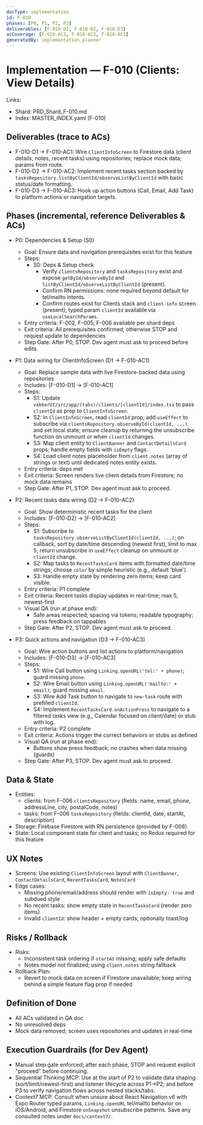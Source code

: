```yaml
---
docType: implementation
id: F-010
phases: [P0, P1, P2, P3]
deliverables: [F-010-D1, F-010-D2, F-010-D3]
acCoverage: [F-010-AC1, F-010-AC2, F-010-AC3]
generatedBy: implementation_planner
---
```


# Implementation — F-010 (Clients: View Details)

Links:
- Shard: PRD_Shard_F-010.md
- Index: MASTER_INDEX.yaml (F-010)

## Deliverables (trace to ACs)
- F-010-D1 → F-010-AC1: Wire `ClientInfoScreen` to Firestore data (client details, notes, recent tasks) using repositories; replace mock data; params from route.
- F-010-D2 → F-010-AC2: Implement recent tasks section backed by `tasksRepository.listByClientId/observeListByClientId` with basic status/date formatting.
- F-010-D3 → F-010-AC3: Hook up action buttons (Call, Email, Add Task) to platform actions or navigation targets.

## Phases (incremental, reference Deliverables & ACs)
- P0: Dependencies & Setup (S0)
  - Goal: Ensure data and navigation prerequisites exist for this feature
  - Steps:
    - S0: Deps & Setup check
      - Verify `clientsRepository` and `tasksRepository` exist and expose `getById/observeById` and `listByClientId/observeListByClientId` (present).
      - Confirm RN permissions: none required beyond default for tel/mailto intents.
      - Confirm routes exist for Clients stack and `client-info` screen (present);
        typed param `clientId` available via `useLocalSearchParams`.
  - Entry criteria: F-002, F-005, F-006 available per shard deps
  - Exit criteria: All prerequisites confirmed; otherwise STOP and request update to dependencies
  - Step Gate: After P0, STOP. Dev agent must ask to proceed before edits.

- P1: Data wiring for ClientInfoScreen (D1 → F-010-AC1)
  - Goal: Replace sample data with live Firestore-backed data using repositories
  - Includes: [F-010-D1] → [F-010-AC1]
  - Steps:
    - S1: Update `vakkerUI/src/app/(tabs)/clients/[clientId]/index.tsx` to pass `clientId` as prop to `ClientInfoScreen`.
    - S2: In `ClientInfoScreen`, read `clientId` prop; add `useEffect` to subscribe via `clientsRepository.observeById(clientId, ...)` and set local state; ensure cleanup by returning the unsubscribe function on unmount or when `clientId` changes.
    - S3: Map client entity to `ClientBanner` and `ContactDetailsCard` props; handle empty fields with `isEmpty` flags.
    - S4: Load client notes placeholder from `client.notes` (array of strings or text) until dedicated notes entity exists.
  - Entry criteria: deps met
  - Exit criteria: Screen renders live client details from Firestore; no mock data remains
  - Step Gate: After P1, STOP. Dev agent must ask to proceed.

- P2: Recent tasks data wiring (D2 → F-010-AC2)
  - Goal: Show deterministic recent tasks for the client
  - Includes: [F-010-D2] → [F-010-AC2]
  - Steps:
    - S1: Subscribe to `tasksRepository.observeListByClientId(clientId, ...)`; on callback, sort by date/time descending (newest first), limit to max 5; return unsubscribe in `useEffect` cleanup on unmount or `clientId` change.
    - S2: Map tasks to `RecentTasksCard` items with formatted date/time strings; choose `color` by simple heuristic (e.g., default 'blue').
    - S3: Handle empty state by rendering zero items; keep card visible.
  - Entry criteria: P1 complete
  - Exit criteria: Recent tasks display updates in real-time; max 5, newest-first
  - Visual QA (run at phase end):
    - Safe areas respected; spacing via tokens; readable typography; press feedback on tappables
  - Step Gate: After P2, STOP. Dev agent must ask to proceed.

- P3: Quick actions and navigation (D3 → F-010-AC3)
  - Goal: Wire action buttons and list actions to platform/navigation
  - Includes: [F-010-D3] → [F-010-AC3]
  - Steps:
    - S1: Wire Call button using `Linking.openURL('tel:' + phone)`; guard missing `phone`.
    - S2: Wire Email button using `Linking.openURL('mailto:' + email)`; guard missing `email`.
    - S3: Wire Add Task button to navigate to `new-task` route with prefilled `clientId`.
    - S4: Implement `RecentTasksCard.onActionPress` to navigate to a filtered tasks view (e.g., Calendar focused on client/date) or stub with log.
  - Entry criteria: P2 complete
  - Exit criteria: Actions trigger the correct behaviors or stubs as defined
  - Visual QA (run at phase end):
    - Buttons show press feedback; no crashes when data missing (guards)
  - Step Gate: After P3, STOP. Dev agent must ask to proceed.

## Data & State
- Entities:
  - clients: from F-006 `clientsRepository` (fields: name, email, phone, addressLine, city, postalCode, notes)
  - tasks: from F-006 `tasksRepository` (fields: clientId, date, startAt, description)
- Storage: Firebase Firestore with RN persistence (provided by F-006)
- State: Local component state for client and tasks; no Redux required for this feature

## UX Notes
- Screens: Use existing `ClientInfoScreen` layout with `ClientBanner`, `ContactDetailsCard`, `RecentTasksCard`, `NotesCard`
- Edge cases:
  - Missing phone/email/address should render with `isEmpty: true` and subdued style
  - No recent tasks: show empty state in `RecentTasksCard` (render zero items)
  - Invalid `clientId`: show header + empty cards; optionally toast/log

## Risks / Rollback
- Risks:
  - Inconsistent task ordering if `startAt` missing; apply safe defaults
  - Notes model not finalized; using `client.notes` string fallback
- Rollback Plan:
  - Revert to mock data on screen if Firestore unavailable; keep wiring behind a simple feature flag prop if needed

## Definition of Done
- All ACs validated in QA doc
- No unresolved deps
- Mock data removed; screen uses repositories and updates in real-time

## Execution Guardrails (for Dev Agent)
- Manual step gate enforced; after each phase, STOP and request explicit "proceed" before continuing.
- Sequential Thinking MCP: Use at the start of P2 to validate data shaping (sort/limit/newest-first) and listener lifecycle across P1→P2; and before P3 to verify navigation flows across nested stacks/tabs.
- Context7 MCP: Consult when unsure about React Navigation v6 with Expo Router typed params, `Linking.openURL` tel/mailto behavior on iOS/Android, and Firestore `onSnapshot` unsubscribe patterns. Save any consulted notes under `docs/context7/`.



